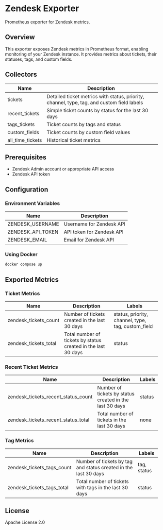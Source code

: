 # Zendesk Exporter

Prometheus exporter for Zendesk metrics.

## Overview

This exporter exposes Zendesk metrics in Prometheus format, enabling monitoring of your Zendesk instance. It provides metrics about tickets, their statuses, tags, and custom fields.

## Collectors

Name | Description
---------|-------------
tickets | Detailed ticket metrics with status, priority, channel, type, tag, and custom field labels
recent_tickets | Simple ticket counts by status for the last 30 days
tags_tickets | Ticket counts by tags and status
custom_fields | Ticket counts by custom field values
all_time_tickets | Historical ticket metrics

## Prerequisites

- Zendesk Admin account or appropriate API access
- Zendesk API token

## Configuration

### Environment Variables

Name | Description
---------|-------------
ZENDESK_USERNAME | Username for Zendesk API
ZENDESK_API_TOKEN | API token for Zendesk API
ZENDESK_EMAIL | Email for Zendesk API

### Using Docker

```bash
docker compose up
```

## Exported Metrics

### Ticket Metrics

Name | Description | Labels
---------|-------------|--------
zendesk_tickets_count | Number of tickets created in the last 30 days | status, priority, channel, type, tag, custom_field
zendesk_tickets_total | Total number of tickets by status created in the last 30 days | status

### Recent Ticket Metrics

Name | Description | Labels
---------|-------------|--------
zendesk_tickets_recent_status_count | Number of tickets by status created in the last 30 days | status
zendesk_tickets_recent_status_total | Total number of tickets in the last 30 days | none

### Tag Metrics

Name | Description | Labels
---------|-------------|--------
zendesk_tickets_tags_count | Number of tickets by tag and status created in the last 30 days | tag, status
zendesk_tickets_tags_total | Total number of tickets with tags in the last 30 days | status

## License

Apache License 2.0